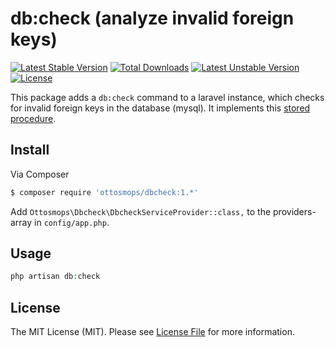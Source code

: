 # db:check (analyze invalid foreign keys)

[![Latest Stable Version](https://poser.pugx.org/ottosmops/dbcheck/v)](//packagist.org/packages/ottosmops/dbcheck) [![Total Downloads](https://poser.pugx.org/ottosmops/dbcheck/downloads)](//packagist.org/packages/ottosmops/dbcheck) [![Latest Unstable Version](https://poser.pugx.org/ottosmops/dbcheck/v/unstable)](//packagist.org/packages/ottosmops/dbcheck) [![License](https://poser.pugx.org/ottosmops/dbcheck/license)](//packagist.org/packages/ottosmops/dbcheck)

This package adds a ```db:check``` command to a laravel instance, which checks for invalid foreign keys in the database (mysql). It implements this [stored procedure](http://stackoverflow.com/questions/2250775/force-innodb-to-recheck-foreign-keys-on-a-table-tables).

## Install

Via Composer

``` bash
$ composer require 'ottosmops/dbcheck:1.*'
```

Add ```Ottosmops\Dbcheck\DbcheckServiceProvider::class,``` to the providers-array in ```config/app.php```.

## Usage

``` php
php artisan db:check 
```

## License

The MIT License (MIT). Please see [License File](LICENSE.md) for more information.
